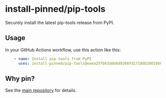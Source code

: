 
# install-pinned/pip-tools

Securely install the latest pip-tools release from PyPI.

## Usage

In your GitHub Actions workflow, use this action like this:

```yaml
    - name: Install pip-tools from PyPI
      uses: install-pinned/pip-tools@eaea25fb63abb6d9268fd1718db20019b64074e4
```

## Why pin?

See the [main repository](https://github.com/install-pinned/overview) for details.
